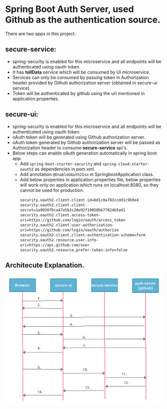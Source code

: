 # Spring Boot Auth Server, used Github as the authentication source.

There are two apps in this project.

## secure-service:
- spring-security is enabled for this microservice and all endpoints will be authenticated using oauth token.
- It has **tollData** service which will be consumed by UI microservice.
- Services can only be consumed by passing token in Authorization header provided by Github authorization server (obtained in secure-ui service).
- Token will be authenticated by github using the url mentioned in application.properties.

## secure-ui:
- spring-security is enabled for this microservice and all endpoints will be authenticated using oauth token.
- oAuth token will be generated using Github authorization server.
- oAuth token generated by Github authorization server will be passed as Authorization header to consume **secure-service** api's.
- Below steps can enable oAuth generation automatically in spring boot app.
  - Add ```spring-boot-starter-security``` and ```spring-cloud-starter-oauth2``` as dependencies in pom.xml.
  - Add annotation ```@EnableOAuth2Sso``` in SpringbootApplication class.
  - Add below properties in application.properties file, below properties will work only on application which runs on localhost:8080, so they cannot be used for production.
    ```
    security.oauth2.client.client-id=bd1c0a783ccdd1c9b9e4
    security.oauth2.client.client-secret=1a9030fbca47a5b2c28e92f19050bb77824b5ad1
    security.oauth2.client.access-token-uri=https://github.com/login/oauth/access_token
    security.oauth2.client.user-authorization-uri=https://github.com/login/oauth/authorize
    security.oauth2.client.client-authentication-scheme=form
    security.oauth2.resource.user-info-uri=https://api.github.com/user
    security.oauth2.resource.prefer-token-info=false
    ```
    
## Architecute Explanation.

![auth-architecure](auth.png)
   
   
